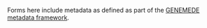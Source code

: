 Forms here include metadata as defined as part of the [GENEMEDE metadata framework](https://genemede.github.io/).
